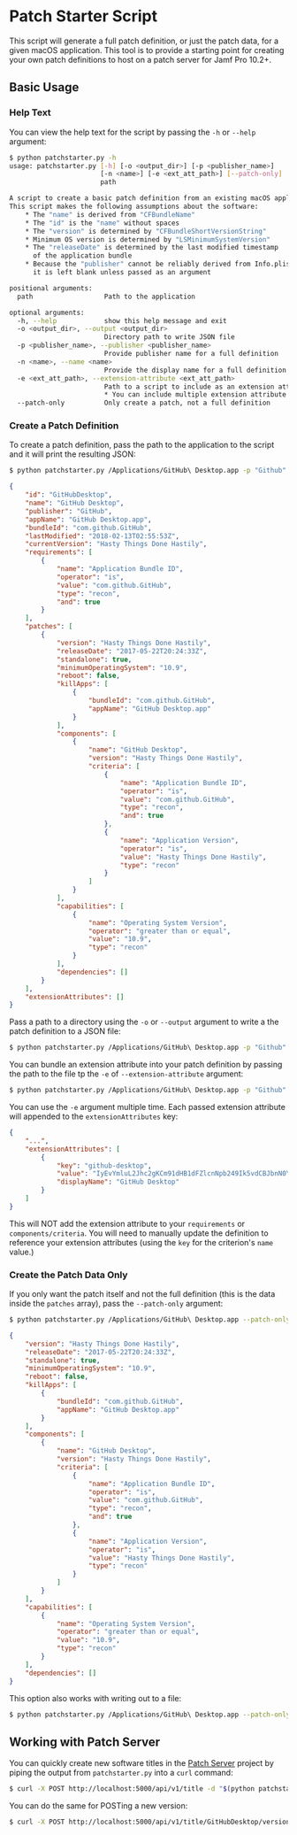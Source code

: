 # Patch Starter Script

This script will generate a full patch definition, or just the patch data, for a
given macOS application. This tool is to provide a starting point for creating
your own patch definitions to host on a patch server for Jamf Pro 10.2+.

## Basic Usage

### Help Text

You can view the help text for the script by passing the `-h` or `--help`
argument:

```bash
$ python patchstarter.py -h
usage: patchstarter.py [-h] [-o <output_dir>] [-p <publisher_name>]
                       [-n <name>] [-e <ext_att_path>] [--patch-only]
                       path

A script to create a basic patch definition from an existing macOS application.
This script makes the following assumptions about the software:
    * The "name" is derived from "CFBundleName"
    * The "id" is the "name" without spaces
    * The "version" is determined by "CFBundleShortVersionString"
    * Minimum OS version is determined by "LSMinimumSystemVersion"
    * The "releaseDate" is determined by the last modified timestamp
      of the application bundle
    * Because the "publisher" cannot be reliably derived from Info.plist
      it is left blank unless passed as an argument

positional arguments:
  path                  Path to the application

optional arguments:
  -h, --help            show this help message and exit
  -o <output_dir>, --output <output_dir>
                        Directory path to write JSON file
  -p <publisher_name>, --publisher <publisher_name>
                        Provide publisher name for a full definition
  -n <name>, --name <name>
                        Provide the display name for a full definition
  -e <ext_att_path>, --extension-attribute <ext_att_path>
                        Path to a script to include as an extension attribute
                        * You can include multiple extension attribute arguments
  --patch-only          Only create a patch, not a full definition
```

### Create a Patch Definition

To create a patch definition, pass the path to the application to the script and
it will print the resulting JSON:

```bash
$ python patchstarter.py /Applications/GitHub\ Desktop.app -p "Github"
```

```json
{
    "id": "GitHubDesktop",
    "name": "GitHub Desktop",
    "publisher": "GitHub",
    "appName": "GitHub Desktop.app",
    "bundleId": "com.github.GitHub",
    "lastModified": "2018-02-13T02:55:53Z",
    "currentVersion": "Hasty Things Done Hastily",
    "requirements": [
        {
            "name": "Application Bundle ID",
            "operator": "is",
            "value": "com.github.GitHub",
            "type": "recon",
            "and": true
        }
    ],
    "patches": [
        {
            "version": "Hasty Things Done Hastily",
            "releaseDate": "2017-05-22T20:24:33Z",
            "standalone": true,
            "minimumOperatingSystem": "10.9",
            "reboot": false,
            "killApps": [
                {
                    "bundleId": "com.github.GitHub",
                    "appName": "GitHub Desktop.app"
                }
            ],
            "components": [
                {
                    "name": "GitHub Desktop",
                    "version": "Hasty Things Done Hastily",
                    "criteria": [
                        {
                            "name": "Application Bundle ID",
                            "operator": "is",
                            "value": "com.github.GitHub",
                            "type": "recon",
                            "and": true
                        },
                        {
                            "name": "Application Version",
                            "operator": "is",
                            "value": "Hasty Things Done Hastily",
                            "type": "recon"
                        }
                    ]
                }
            ],
            "capabilities": [
                {
                    "name": "Operating System Version",
                    "operator": "greater than or equal",
                    "value": "10.9",
                    "type": "recon"
                }
            ],
            "dependencies": []
        }
    ],
    "extensionAttributes": []
}
```

Pass a path to a directory using the `-o` or `--output` argument to write a the
patch definition to a JSON file:

```bash
$ python patchstarter.py /Applications/GitHub\ Desktop.app -p "Github" -o .
```

You can bundle an extension attribute into your patch definition by passing the
path to the file tp the `-e` of `--extension-attribute` argument:

```bash
$ python patchstarter.py /Applications/GitHub\ Desktop.app -p "Github" -e ext_att.sh
```

You can use the `-e` argument multiple time. Each passed extension attribute
will appended to the `extensionAttributes` key:

```json
{
    "...",
    "extensionAttributes": [
        {
            "key": "github-desktop",
            "value": "IyEvYmluL2Jhc2gKCm91dHB1dFZlcnNpb249Ik5vdCBJbnN0YWxsZWQiCgppZiBbIC1kIC9BcHBsaWNhdGlvbnMvR2l0SHViXCBEZXNrdG9wLmFwcCBdOyB0aGVuCiAgICBvdXRwdXRWZXJzaW9uPSQoZGVmYXVsdHMgcmVhZCAvQXBwbGljYXRpb25zL0dpdEh1YlwgRGVza3RvcC5hcHAvQ29udGVudHMvSW5mby5wbGlzdCBDRkJ1bmRsZVNob3J0VmVyc2lvblN0cmluZykKZmkKCmVjaG8gIjxyZXN1bHQ+JG91dHB1dFZlcnNpb248L3Jlc3VsdD4iCg==",
            "displayName": "GitHub Desktop"
        }
    ]
}
```

This will NOT add the extension attribute to your `requirements` or
`components/criteria`. You will need to manually update the definition to
reference your extension attributes (using the `key` for the criterion's `name`
value.)

### Create the Patch Data Only

If you only want the patch itself and not the full definition (this is the data
inside the `patches` array), pass the `--patch-only` argument:

```bash
$ python patchstarter.py /Applications/GitHub\ Desktop.app --patch-only
```

```json
{
    "version": "Hasty Things Done Hastily",
    "releaseDate": "2017-05-22T20:24:33Z",
    "standalone": true,
    "minimumOperatingSystem": "10.9",
    "reboot": false,
    "killApps": [
        {
            "bundleId": "com.github.GitHub",
            "appName": "GitHub Desktop.app"
        }
    ],
    "components": [
        {
            "name": "GitHub Desktop",
            "version": "Hasty Things Done Hastily",
            "criteria": [
                {
                    "name": "Application Bundle ID",
                    "operator": "is",
                    "value": "com.github.GitHub",
                    "type": "recon",
                    "and": true
                },
                {
                    "name": "Application Version",
                    "operator": "is",
                    "value": "Hasty Things Done Hastily",
                    "type": "recon"
                }
            ]
        }
    ],
    "capabilities": [
        {
            "name": "Operating System Version",
            "operator": "greater than or equal",
            "value": "10.9",
            "type": "recon"
        }
    ],
    "dependencies": []
}
```

This option also works with writing out to a file:

```bash
$ python patchstarter.py /Applications/GitHub\ Desktop.app --patch-only -o .
```

## Working with Patch Server

You can quickly create new software titles in the [Patch Server](https://github.com/brysontyrrell/PatchServer) project by piping
the output from `patchstarter.py` into a `curl` command:

```bash
$ curl -X POST http://localhost:5000/api/v1/title -d "$(python patchstarter.py /Applications/GitHub\ Desktop.app -p "GitHub" )" -H 'Content-Type: application/json'
```

You can do the same for POSTing a new version:

```bash
$ curl -X POST http://localhost:5000/api/v1/title/GitHubDesktop/version -d "{\"items\": [$(python patchstarter.py /Applications/GitHub\ Desktop.app -p "GitHub" --patch-only)]}" -H 'Content-Type: application/json'
```
